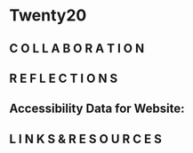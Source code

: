 # Twenty20


## C O L L A B O R A T I O N


## R E F L E C T I O N S


## Accessibility Data for Website:


## L I N K S  &  R E S O U R C E S
